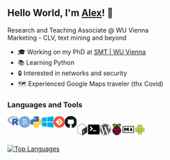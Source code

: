 ## Hello World, I'm [Alex](https://akulumbeg.me)! 👋

Research and Teaching Associate @ WU Vienna  
Marketing - CLV, text mining and beyond

- 🎓 Working on my PhD at [SMT | WU Vienna](https://wu.ac.at/sm)
- 📚 Learning Python
- 🔒 Interested in networks and security
- 🗺️ Experienced Google Maps traveler (thx Covid)

<!-- social links will come here h3 -->

<!-- 🖊️ blogposts will come here h3 -->

### Languages and Tools

<!-- R -->
<img align="left" alt="R" width="26px" src="/assets/lang/r.svg" />
<!-- RStudio -->
<img align="left" alt="RStudio" width="26px" src="/assets/lang/rstudio.svg" />
<!-- Python -->
<img align="left" alt="Python" width="26px" src="/assets/lang/python.svg" />
<!-- Windows -->
<img align="left" alt="Windows" width="26px" src="/assets/lang/windows.svg" />
<!-- Git -->
<img align="left" alt="Git" width="26px" src="/assets/lang/git.svg" />
<!-- GitHub -->
<img align="left" alt="GitHub" width="26px" src="/assets/lang/github.svg" />
<br />
<!-- Bash/Shell -->
<img align="left" alt="BashShell" width="26px" src="/assets/lang/bash.svg" />
<!-- Terminal -->
<img align="left" alt="Terminal" width="26px" src="/assets/lang/terminal.svg" />
<!-- Wordpress -->
<img align="left" alt="Wordpress" width="26px" src="/assets/lang/wordpress.svg" />
<!-- Raspberry Pi -->
<img align="left" alt="Raspberry Pi" width="26px" src="/assets/lang/raspi.svg" />
<!-- Markdown -->
<img align="left" alt="Markdown" width="26px" src="/assets/lang/markdown.svg" />
<!-- Android -->
<img align="left" alt="Android" width="26px" src="/assets/lang/android.svg" />

<br />
<br /> 

<!-- to come: Kotlin, C++, PyCharm, VSCode, Linux -->
<!-- ![Alexander's GitHub stats](https://github-readme-stats.vercel.app/api?username=akulumbeg&show_icons=true) -->
[![Top Languages](https://github-readme-stats.vercel.app/api/top-langs/?username=akulumbeg)]()